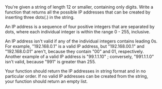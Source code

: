 You're given a string of length 12 or smaller, containing only digits. Write a
function that returns all the possible IP addresses that can be created by
inserting three dots(.) in the string.

An IP address is a sequence of four positive integers that are separated by dots,
where each individual integer is within the range 0 - 255, inclusive.

An IP address isn't valid if any of the individual integers contains leading 0s.
For example, "192.168.0.1" is a valid IP address, but "192.168.00.1" and "192.168.0.01"
aren't, because they contain "00" and 01, respectively. Another example of a valid
IP address is "99.1.1.10" ; conversely, "991.1.1.0" isn't valid, because "991"
is greater than 255.

Your function should return the IP addresses in string format and in no particular
order. If no valid IP addresses can be created from the string, your function
should return an empty list.
